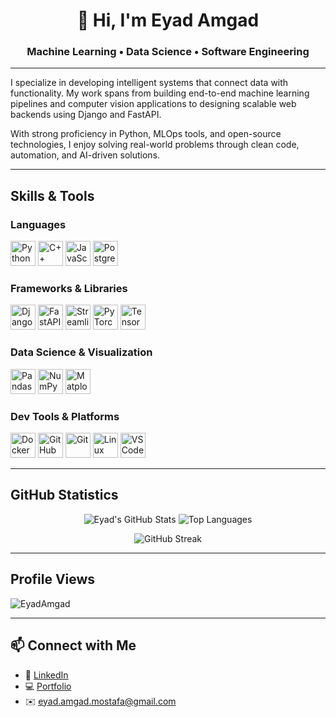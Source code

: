 <p align="center">
  <h1 align="center">👋 Hi, I'm Eyad Amgad</h1>
  <h3 align="center"><strong>Machine Learning</strong> • <strong>Data Science</strong> • <strong>Software Engineering</strong></h3>
</p>

---

I specialize in developing intelligent systems that connect data with functionality. My work spans from building end-to-end machine learning pipelines and computer vision applications to designing scalable web backends using Django and FastAPI.

With strong proficiency in Python, MLOps tools, and open-source technologies, I enjoy solving real-world problems through clean code, automation, and AI-driven solutions.

---

##  Skills & Tools

### Languages
<p>
  <img src="https://cdn.jsdelivr.net/gh/devicons/devicon/icons/python/python-original.svg" width="40" title="Python"/>
  <img src="https://cdn.jsdelivr.net/gh/devicons/devicon/icons/cplusplus/cplusplus-original.svg" width="40" title="C++"/>
  <img src="https://cdn.jsdelivr.net/gh/devicons/devicon/icons/javascript/javascript-original.svg" width="40" title="JavaScript"/>
  <img src="https://cdn.jsdelivr.net/gh/devicons/devicon/icons/postgresql/postgresql-original.svg" width="40" title="PostgreSQL"/>
</p>

### Frameworks & Libraries
<p>
  <img src="https://cdn.jsdelivr.net/gh/devicons/devicon/icons/django/django-plain.svg" width="40" title="Django"/>
  <img src="https://cdn.jsdelivr.net/gh/devicons/devicon/icons/fastapi/fastapi-original.svg" width="40" title="FastAPI"/>
  <img src="https://cdn.jsdelivr.net/gh/devicons/devicon/icons/streamlit/streamlit-original.svg" width="40" title="Streamlit"/>
  <img src="https://cdn.jsdelivr.net/gh/devicons/devicon/icons/pytorch/pytorch-original.svg" width="40" title="PyTorch"/>
  <img src="https://cdn.jsdelivr.net/gh/devicons/devicon/icons/tensorflow/tensorflow-original.svg" width="40" title="TensorFlow"/>
</p>

### Data Science & Visualization
<p>
  <img src="https://cdn.jsdelivr.net/gh/devicons/devicon/icons/pandas/pandas-original.svg" width="40" title="Pandas"/>
  <img src="https://cdn.jsdelivr.net/gh/devicons/devicon/icons/numpy/numpy-original.svg" width="40" title="NumPy"/>
  <img src="https://cdn.jsdelivr.net/gh/devicons/devicon/icons/matplotlib/matplotlib-original.svg" width="40" title="Matplotlib"/>
</p>

### Dev Tools & Platforms
<p>
  <img src="https://cdn.jsdelivr.net/gh/devicons/devicon/icons/docker/docker-original.svg" width="40" title="Docker Desktop"/>
  <img src="https://cdn.jsdelivr.net/gh/devicons/devicon/icons/github/github-original.svg" width="40" title="GitHub"/>
  <img src="https://cdn.jsdelivr.net/gh/devicons/devicon/icons/git/git-original.svg" width="40" title="Git"/>
  <img src="https://cdn.jsdelivr.net/gh/devicons/devicon/icons/linux/linux-original.svg" width="40" title="Linux"/>
  <img src="https://cdn.jsdelivr.net/gh/devicons/devicon/icons/vscode/vscode-original.svg" width="40" title="VS Code"/>
</p>

---

## GitHub Statistics

<p align="center">
  <img src="https://github-readme-stats.vercel.app/api?username=EyadAmgad&show_icons=true&theme=radical" alt="Eyad's GitHub Stats"/>
  <img src="https://github-readme-stats.vercel.app/api/top-langs/?username=EyadAmgad&layout=compact&theme=radical" alt="Top Languages"/>
</p>

<p align="center">
  <img src="https://github-readme-streak-stats.herokuapp.com?user=EyadAmgad&theme=radical&date_format=M%20j%5B%2C%20Y%5D" alt="GitHub Streak"/>
</p>

---

##  Profile Views

<p align="left">
  <img src="https://komarev.com/ghpvc/?username=EyadAmgad&style=flat-square&color=blue" alt="EyadAmgad"/>
</p>

---

## 📫 Connect with Me

- 💼 [LinkedIn](https://linkedin.com/in/eyadeng)
- 💻 [Portfolio](https://eyadeng.github.io)
- ✉️ eyad.amgad.mostafa@gmail.com
